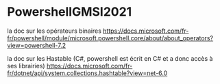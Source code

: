 # PowershellGMSI2021


la doc sur les opérateurs binaires
https://docs.microsoft.com/fr-fr/powershell/module/microsoft.powershell.core/about/about_operators?view=powershell-7.2

la doc sur les Hastable (C#, powershell est écrit en C# et a donc accès à ses librairies)
https://docs.microsoft.com/fr-fr/dotnet/api/system.collections.hashtable?view=net-6.0